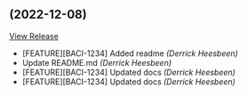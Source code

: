 ##  (2022-12-08)

[View Release](https://github.com/experius/hypernode-docker-develop.git/commits/tag/)

*  [FEATURE][BACI-1234] Added readme *(Derrick Heesbeen)*
*  Update README.md *(Derrick Heesbeen)*
*  [FEATURE][BACI-1234] Updated docs *(Derrick Heesbeen)*
*  [FEATURE][BACI-1234] Updated docs *(Derrick Heesbeen)*


